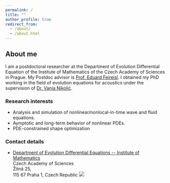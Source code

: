 ```yaml
---
permalink: /
title: ""
author_profile: true
redirect_from: 
  - /about/
  - /about.html
---
```

## About me 
I am a postdoctoral researcher at the Department of Evolution Differential Equation of the Institute of Mathematics of the Czech Academy of Sciences in Prague. My Postdoc advisor is [Prof. Eduard Feireisl](https://www.math.cas.cz/index.php/members/researcher/37). I obtained my PhD working in the field of evolution equations for acoustics under the supervision of [Dr. Vanja Nikolić](https://vanjanikolic.net). 

### Research interests
* Analysis and simulation of nonlinear/nonlocal-in-time wave and fluid equations.
* Aymptotic and long-term behavior of nonlinear PDEs.
* PDE-constrained shape optimization

### Contact details
* [Department of Evolution Differential Equations -- Institute of Mathematics](https://www.math.cas.cz/index.php/department/detail/15)  
Czech Academy of Sciences \
 Žitná 25, \
 115 67   Praha 1, Czech Republic 
![](../images/viscous_effect_2D.png)
